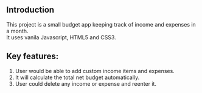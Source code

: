 ## Introduction

This project is a small budget app keeping track of income and expenses in a month.<br />
It uses vanila Javascript, HTML5 and CSS3.<br />

## Key features:

1. User would be able to add custom income items and expenses.<br />
2. It will calculate the total net budget automatically.<br />
3. User could delete any income or expense and reenter it.<br />
